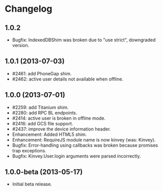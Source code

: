 # Changelog

## 1.0.2
* Bugfix: IndexedDBShim was broken due to "use strict", downgraded version.

## 1.0.1 (2013-07-03)
* #2461: add PhoneGap shim.
* #2462: active user details not available when offline.

## 1.0.0 (2013-07-01)
* #2259: add Titanium shim.
* #2280: add RPC BL endpoints.
* #2414: active user is broken in offline mode.
* #2416: add GCS file support.
* #2437: improve the device information header.
* Enhancement: Added HTML5 shim.
* Enhancement: RequireJS module name is now kinvey (was: Kinvey).
* Bugfix: Error-handling using callbacks was broken because promises trap exceptions.
* Bugfix: Kinvey.User.login arguments were parsed incorrectly.

## 1.0.0-beta (2013-05-17)
* Initial beta release.